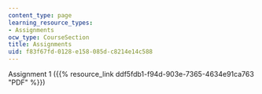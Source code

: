 ```yaml
---
content_type: page
learning_resource_types:
- Assignments
ocw_type: CourseSection
title: Assignments
uid: f83f67fd-0128-e158-085d-c8214e14c588
---
```


Assignment 1 ({{% resource_link ddf5fdb1-f94d-903e-7365-4634e91ca763 "PDF" %}})